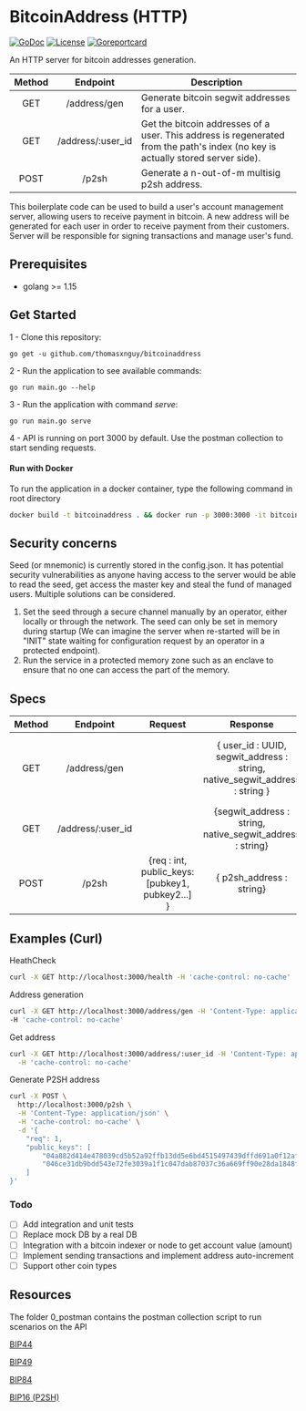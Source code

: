 # BitcoinAddress (HTTP)
[![GoDoc](https://godoc.org/github.com/thomasxnguy/bitcoinaddress?status.svg)](https://godoc.org/github.com/thomasxnguy/bitcoinaddress)
<a href="https://github.com/thomasxnguy/bitcoinaddress/LICENSE"><img src="https://img.shields.io/github/license/saniales/golang-crypto-trading-bot.svg?maxAge=2592000" alt="License"></a>
<a href="https://goreportcard.com/report/github.com/thomasxnguy/bitcoinaddress"><img src="https://goreportcard.com/badge/github.com/thomasxnguy/bitcoinaddress" alt="Goreportcard" /></a>

An HTTP server for bitcoin addresses generation.


| Method |    Endpoint      |                 Description                                         |
| :----: | :--------------: | ------------------------------------------------------------------  |
|  GET  | /address/gen       |Generate bitcoin segwit addresses for a user.  |      
|  GET  | /address/:user_id  | Get the bitcoin addresses of a user. This address is regenerated from the path's index (no key is actually stored server side).   |
|  POST | /p2sh              | Generate a n-out-of-m multisig p2sh address.  |

This boilerplate code can be used  to  build  a user's account management server, allowing users to receive payment in bitcoin.
A new address will be generated for each user in order to receive payment from their customers. Server will be responsible for signing transactions and manage user's fund.


## Prerequisites
- golang >= 1.15

## Get Started
1 - Clone this repository:

 ```go get -u github.com/thomasxnguy/bitcoinaddress```

2 - Run the application to see available commands:
 
 ```go run main.go --help```

3 - Run the application with command *serve*:
 
 ```go run main.go serve```

4 - API is running on port 3000 by default. Use the postman collection to start sending requests.

#### Run with Docker

To run the application in a docker container, type the following command in root directory 

```bash
docker build -t bitcoinaddress . && docker run -p 3000:3000 -it bitcoinaddress
```

## Security concerns

Seed (or mnemonic) is currently stored in the config.json. It has potential security vulnerabilities as anyone having access to the server would be able to read the seed, get access the master key and steal the fund of managed users. Multiple solutions can be considered.
1. Set the seed through a secure channel manually by an operator, either locally or through the network. The seed can only be set in memory during startup (We can imagine the server when re-started will be in "INIT" state waiting for configuration request by an operator in a protected endpoint).
2. Run the service in a protected memory zone such as an enclave to ensure that no one can access the part of the memory.

## Specs

| Method |    Endpoint      |     Request           |         Response        |  Note |
| :----: | :--------------: | :-------------------: | :--------------------:   | ---- |
|  GET  | /address/gen       |                      |{ user_id : UUID, <br> segwit_address : string, <br> native_segwit_address : string } | segwit_address also refers to nested segwit (with BIP49). native_segwit_address also refers to bech32 (with BIP84).        |
|  GET  | /address/:user_id  |                      |  {segwit_address : string, <br> native_segwit_address : string}  |   |
|  POST | /p2sh              | {req : int,  <br>public_keys: [pubkey1, pubkey2...] } | { p2sh_address : string} | |


## Examples (Curl)

HeathCheck
```bash
curl -X GET http://localhost:3000/health -H 'cache-control: no-cache'
```
Address generation

```bash
curl -X GET http://localhost:3000/address/gen -H 'Content-Type: application/json' \
-H 'cache-control: no-cache'
```

Get address
```bash
curl -X GET http://localhost:3000/address/:user_id -H 'Content-Type: application/json' \
  -H 'cache-control: no-cache'
```

Generate P2SH address
```bash
curl -X POST \
  http://localhost:3000/p2sh \
  -H 'Content-Type: application/json' \
  -H 'cache-control: no-cache' \
  -d '{
    "req": 1,
    "public_keys": [
        "04a882d414e478039cd5b52a92ffb13dd5e6bd4515497439dffd691a0f12af9575fa349b5694ed3155b136f09e63975a1700c9f4d4df849323dac06cf3bd6458cd",
        "046ce31db9bdd543e72fe3039a1f1c047dab87037c36a669ff90e28da1848f640de68c2fe913d363a51154a0c62d7adea1b822d05035077418267b1a1379790187"
    ]
}'
```

### Todo

- [ ] Add integration and unit tests
- [ ] Replace mock DB by a real DB
- [ ] Integration with a bitcoin indexer or node to get account value (amount)
- [ ] Implement sending transactions and implement address auto-increment
- [ ] Support other coin types

## Resources 

The folder 0_postman contains the postman collection script to run scenarios on the API

[BIP44](https://github.com/bitcoin/bips/blob/master/bip-0044.mediawiki)

[BIP49](https://github.com/bitcoin/bips/blob/master/bip-0049.mediawiki)

[BIP84](https://github.com/bitcoin/bips/blob/master/bip-0084.mediawiki)

[BIP16 (P2SH)](https://github.com/bitcoin/bips/blob/master/bip-0016.mediawiki#reference-implementation)